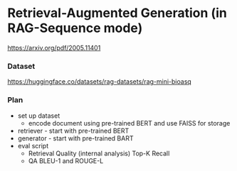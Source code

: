 # Retrieval-Augmented Generation (in RAG-Sequence mode)

https://arxiv.org/pdf/2005.11401

### Dataset
https://huggingface.co/datasets/rag-datasets/rag-mini-bioasq

### Plan
- set up dataset
  - encode document using pre-trained BERT and use FAISS for storage
- retriever - start with pre-trained BERT
- generator - start with pre-trained BART
- eval script
  - Retrieval Quality (internal analysis)	Top-K Recall
  - QA BLEU-1 and ROUGE-L
